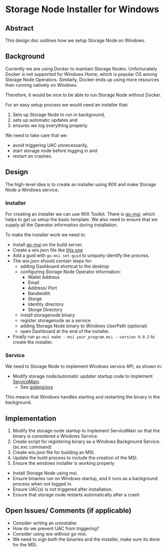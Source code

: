 # Storage Node Installer for Windows

## Abstract

This design doc outlines how we setup Storage Node on Windows.

## Background

Currently we are using Docker to maintain Storage Nodes.
Unfortunately Docker is not supported for Windows Home, which is popular OS among Storage Node Operators.
Similarly, Docker ends up using more resources than running natively on Windows.

Therefore, it would be nice to be able to run Storage Node without Docker.

For an easy setup process we would need an installer that:
1. Sets up Storage Node to run in background,
2. sets up automatic updates and
3. ensures we log everything properly.

We need to take care that we:
* avoid triggering UAC unnecessarily,
* start storage node before logging in and
* restart on crashes.

## Design

The high-level idea is to create an installer using WIX and make Storage Node a Windows service.

### Installer

For creating an installer we can use WIX Toolkit.
There is [go-msi](https://github.com/mh-cbon/go-msi), which helps to get us setup the basic template.
We also need to ensure that we supply all the Operator information during installation.

To make the installer work we need to:

* Install [go-msi](https://github.com/mh-cbon/go-msi) on the build server.
* Create a wix.json file like [this one](https://github.com/mh-cbon/go-msi/blob/master/wix.json)
* Add a guid with `go-msi set-guid` to uniquely identify the process.
* The wix.json should contain steps for:
  * adding Dashboard shortcut to the desktop
  * configuring Storage Node Operator information:
       * Wallet Address
       * Email
       * Address/ Port
       * Bandwidth 
       * Storge
       * Identity directory
       * Storge Directory
  * install storagenode binary
  * register storagenode as a service
  * adding Storage Node binary to Windows UserPath (optional)  
  * open Dashboard at the end of the installer.
* Finally run `go-msi make --msi your_program.msi --version 0.0.2` to create the installer.

### Service

We need to Storage Node to implement Windows service API, as shown in:

* Modify storage node/automatic updater startup code to implement [ServiceMain](https://docs.microsoft.com/en-us/windows/win32/api/winsvc/nc-winsvc-lpservice_main_functiona).
   * See [golang/sys](https://github.com/golang/sys/blob/master/windows/svc/example/service.go)

This means that Windows handles starting and restarting the binary in the background.

## Implementation

1) Modify the storage node startup to implement ServiceMain so that the binary is considered a Windows Service.
2) Create script for registering binary as a Windows Background Service. (sc.exc command)
3) Create wix.json file for building an MSI.
4) Update the build process to include the creation of the MSI. 
5) Ensure the windows installer is working properly
  * Install Storage Node using msi.
  * Ensure binaries run on Windows startup, and it runs as a background process when not logged in.
  * Ensure UAC(s) is not triggered after installation.
  * Ensure that storage node restarts automatically after a crash 

## Open Issues/ Comments (if applicable)

* Consider writing an uninstaller.
* How do we prevent UAC from triggering?
* Consider using wix without go-msi.
* We need to sign both the binaries and the installer, make sure its done for the MSI.
